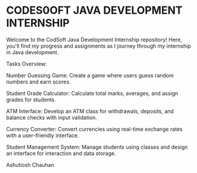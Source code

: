# CODES0OFT JAVA DEVELOPMENT INTERNSHIP
Welcome to the CodSoft Java Development Internship repository! Here, you'll find my progress and assignments as I journey through my internship in Java development.

Tasks Overview:

Number Guessing Game: Create a game where users guess random numbers and earn scores.

Student Grade Calculator: Calculate total marks, averages, and assign grades for students.

ATM Interface: Develop an ATM class for withdrawals, deposits, and balance checks with input validation.

Currency Converter: Convert currencies using real-time exchange rates with a user-friendly interface.

Student Management System: Manage students using classes and design an interface for interaction and data storage.

Ashutiosh Chauhan
 
